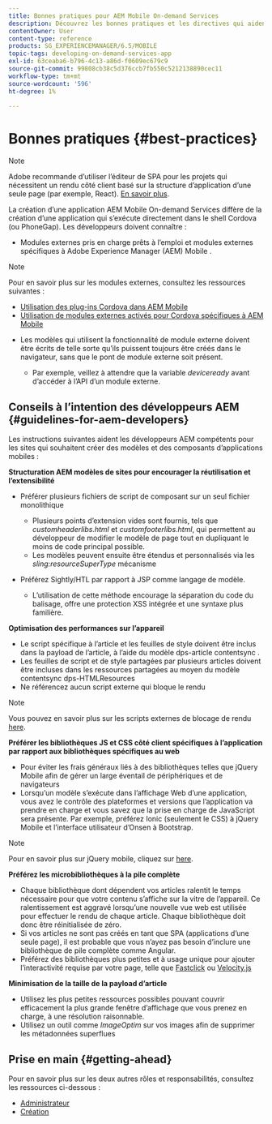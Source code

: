 ```yaml
---
title: Bonnes pratiques pour AEM Mobile On-demand Services
description: Découvrez les bonnes pratiques et les directives qui aident les développeurs Adobe Experience Manager (AEM) compétents pour les sites qui souhaitent créer des modèles d’applications mobiles et des composants.
contentOwner: User
content-type: reference
products: SG_EXPERIENCEMANAGER/6.5/MOBILE
topic-tags: developing-on-demand-services-app
exl-id: 63ceaba6-b796-4c13-a86d-f0609ec679c9
source-git-commit: 99808cb38c5d376ccb7fb550c5212138890cec11
workflow-type: tm+mt
source-wordcount: '596'
ht-degree: 1%

---
```


# Bonnes pratiques {#best-practices}

>[!NOTE]
>
>Adobe recommande d’utiliser l’éditeur de SPA pour les projets qui nécessitent un rendu côté client basé sur la structure d’application d’une seule page (par exemple, React). [En savoir plus](/help/sites-developing/spa-overview.md).

La création d’une application AEM Mobile On-demand Services diffère de la création d’une application qui s’exécute directement dans le shell Cordova (ou PhoneGap). Les développeurs doivent connaître :

* Modules externes pris en charge prêts à l’emploi et modules externes spécifiques à Adobe Experience Manager (AEM) Mobile .

>[!NOTE]
>
>Pour en savoir plus sur les modules externes, consultez les ressources suivantes :
>
>* [Utilisation des plug-ins Cordova dans AEM Mobile](https://helpx.adobe.com/digital-publishing-solution/help/cordova-api.html)
>* [Utilisation de modules externes activés pour Cordova spécifiques à AEM Mobile](https://helpx.adobe.com/digital-publishing-solution/help/app-runtime-api.html)
>

* Les modèles qui utilisent la fonctionnalité de module externe doivent être écrits de telle sorte qu’ils puissent toujours être créés dans le navigateur, sans que le pont de module externe soit présent.

   * Par exemple, veillez à attendre que la variable *deviceready* avant d’accéder à l’API d’un module externe.

## Conseils à l’intention des développeurs AEM {#guidelines-for-aem-developers}

Les instructions suivantes aident les développeurs AEM compétents pour les sites qui souhaitent créer des modèles et des composants d’applications mobiles :

**Structuration AEM modèles de sites pour encourager la réutilisation et l’extensibilité**

* Préférer plusieurs fichiers de script de composant sur un seul fichier monolithique

   * Plusieurs points d’extension vides sont fournis, tels que *customheaderlibs.html* et *customfooterlibs.html*, qui permettent au développeur de modifier le modèle de page tout en dupliquant le moins de code principal possible.
   * Les modèles peuvent ensuite être étendus et personnalisés via les *sling:resourceSuperType* mécanisme

* Préférez Sightly/HTL par rapport à JSP comme langage de modèle.

   * L’utilisation de cette méthode encourage la séparation du code du balisage, offre une protection XSS intégrée et une syntaxe plus familière.

**Optimisation des performances sur l’appareil**

* Le script spécifique à l’article et les feuilles de style doivent être inclus dans la payload de l’article, à l’aide du modèle dps-article contentsync .
* Les feuilles de script et de style partagées par plusieurs articles doivent être incluses dans les ressources partagées au moyen du modèle contentsync dps-HTMLResources
* Ne référencez aucun script externe qui bloque le rendu

>[!NOTE]
>
>Vous pouvez en savoir plus sur les scripts externes de blocage de rendu [here](https://developers.google.com/speed/docs/insights/BlockingJS).

**Préférer les bibliothèques JS et CSS côté client spécifiques à l’application par rapport aux bibliothèques spécifiques au web**

* Pour éviter les frais généraux liés à des bibliothèques telles que jQuery Mobile afin de gérer un large éventail de périphériques et de navigateurs
* Lorsqu’un modèle s’exécute dans l’affichage Web d’une application, vous avez le contrôle des plateformes et versions que l’application va prendre en charge et vous savez que la prise en charge de JavaScript sera présente. Par exemple, préférez Ionic (seulement le CSS) à jQuery Mobile et l’interface utilisateur d’Onsen à Bootstrap.

>[!NOTE]
>
>Pour en savoir plus sur jQuery mobile, cliquez sur [here](https://jquerymobile.com/browser-support/1.4/).

**Préférez les microbibliothèques à la pile complète**

* Chaque bibliothèque dont dépendent vos articles ralentit le temps nécessaire pour que votre contenu s’affiche sur la vitre de l’appareil. Ce ralentissement est aggravé lorsqu’une nouvelle vue web est utilisée pour effectuer le rendu de chaque article. Chaque bibliothèque doit donc être réinitialisée de zéro.
* Si vos articles ne sont pas créés en tant que SPA (applications d’une seule page), il est probable que vous n’ayez pas besoin d’inclure une bibliothèque de pile complète comme Angular.
* Préférez des bibliothèques plus petites et à usage unique pour ajouter l’interactivité requise par votre page, telle que [Fastclick](https://github.com/ftlabs/fastclick) ou [Velocity.js](https://velocityjs.org)

**Minimisation de la taille de la payload d’article**

* Utilisez les plus petites ressources possibles pouvant couvrir efficacement la plus grande fenêtre d’affichage que vous prenez en charge, à une résolution raisonnable.
* Utilisez un outil comme *ImageOptim* sur vos images afin de supprimer les métadonnées superflues

## Prise en main {#getting-ahead}

Pour en savoir plus sur les deux autres rôles et responsabilités, consultez les ressources ci-dessous :

* [Administrateur](/help/mobile/aem-mobile.md)
* [Création](/help/mobile/aem-mobile-on-demand.md)
